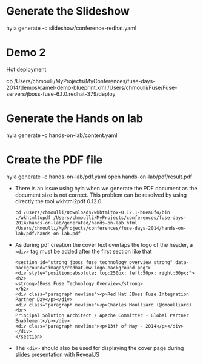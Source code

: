 # Generate the Slideshow

hyla generate -c slideshow/conference-redhat.yaml

# Demo 2

Hot deployment

cp /Users/chmoulli/MyProjects/MyConferences/fuse-days-2014/demos/camel-demo-blueprint.xml /Users/chmoulli/Fuse/Fuse-servers/jboss-fuse-6.1.0.redhat-379/deploy

# Generate the Hands on lab

hyla generate -c hands-on-lab/content.yaml

# Create the PDF file

hyla generate -c hands-on-lab/pdf.yaml
open hands-on-lab/pdf/result.pdf

* There is an issue using hyla when we generate the PDF document as the document size is not correct. This problem can be resolved by using directly the tool wkhtml2pdf 0.12.0

    ````
    cd /Users/chmoulli/Downloads/wkhtmltox-0.12.1-b8ea0f4/bin
    ./wkhtmltopdf /Users/chmoulli/MyProjects/conferences/fuse-days-2014/hands-on-lab/generated/hands-on-lab.html   /Users/chmoulli/MyProjects/conferences/fuse-days-2014/hands-on-lab/pdf/hands-on-lab.pdf
    ````    

* As during pdf creation the cover text overlaps the logo of the header, a `<div>` tag must be added after the first section like that
    
    ````
    <section id="strong_jboss_fuse_technology_overview_strong" data-background="images/redhat-mw-logo-background.png">
    <div style="position:absolute; top:250px; left:50px; right:50px;">
    <h2>
    <strong>JBoss Fuse Technology Overview</strong>
    </h2>
    <div class="paragraph newline"><p>Red Hat JBoss Fuse Integration Partner Day</p></div>
    <div class="paragraph newline"><p>Charles Moulliard (@cmoulliard)<br>
    Principal Solution Architect / Apache Committer - Global Partner Enablement</p></div>
    <div class="paragraph newline"><p>13th of May - 2014</p></div>
    </div>
    </section>
    ````  

* The `<div>` should also be used for displaying the cover page during slides presentation with RevealJS
